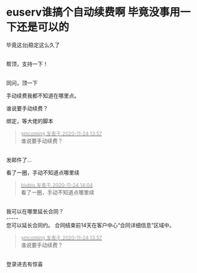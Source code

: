 # euserv谁搞个自动续费啊 毕竟没事用一下还是可以的


毕竟这台j稳定这么久了<br />
<img id="aimg_kpDAv" onclick="zoom(this, this.src, 0, 0, 0)" class="zoom" src="http://bbs.776776.xyz/euserv.png" onmouseover="img_onmouseoverfunc(this)" onload="thumbImg(this)" border="0" alt="" /><img src="static/image/smiley/default/lol.gif" smilieid="12" border="0" alt="" /> <img src="static/image/smiley/default/lol.gif" smilieid="12" border="0" alt="" /> 

帮顶，支持一下！<br />
<br />
<img src="static/image/smiley/default/lol.gif" smilieid="12" border="0" alt="" /><img src="static/image/smiley/default/lol.gif" smilieid="12" border="0" alt="" /><img src="static/image/smiley/default/lol.gif" smilieid="12" border="0" alt="" />

同问，顶一下<img src="static/image/smiley/default/lol.gif" smilieid="12" border="0" alt="" />

手动续费我都不知道在哪里点。

谁说要手动续费？

绑定，等大佬的脚本<img src="static/image/smiley/default/lol.gif" smilieid="12" border="0" alt="" /><img id="aimg_VBUzU" onclick="zoom(this, this.src, 0, 0, 0)" class="zoom" src="https://cdn.jsdelivr.net/gh/hishis/forum-master/public/images/patch.gif" onmouseover="img_onmouseoverfunc(this)" onload="thumbImg(this)" border="0" alt="" />

<div class="quote"><blockquote><font size="2"><a href="https://www.hostloc.com/forum.php?mod=redirect&amp;goto=findpost&amp;pid=9507285&amp;ptid=770672" target="_blank"><font color="#999999">ymcoming 发表于 2020-11-24 13:57</font></a></font><br />
谁说要手动续费？</blockquote></div><br />
发邮件了...

看了一圈，手动不知道点哪里续

<div class="quote"><blockquote><font size="2"><a href="https://www.hostloc.com/forum.php?mod=redirect&amp;goto=findpost&amp;pid=9507332&amp;ptid=770672" target="_blank"><font color="#999999">biubiu 发表于 2020-11-24 14:04</font></a></font><br />
看了一圈，手动不知道点哪里续</blockquote></div><br />
我可以在哪里延长合同？<br />
 -----<br />
 您可以延长合同约。 合同结束前14天在客户中心“合同详细信息”区域中。

<div class="quote"><blockquote><font size="2"><a href="https://www.hostloc.com/forum.php?mod=redirect&amp;goto=findpost&amp;pid=9507285&amp;ptid=770672" target="_blank"><font color="#999999">ymcoming 发表于 2020-11-24 13:57</font></a></font><br />
谁说要手动续费？</blockquote></div><br />
登录进去有惊喜<img src="static/image/smiley/default/lol.gif" smilieid="12" border="0" alt="" />
